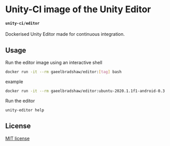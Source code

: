 # Unity-CI image of the Unity Editor

#### `unity-ci/editor`

Dockerised Unity Editor made for continuous integration.

## Usage

Run the editor image using an interactive shell

```bash
docker run -it --rm gaeelbradshaw/editor:[tag] bash
```
example

```bash
docker run -it --rm gaeelbradshaw/editor:ubuntu-2020.1.1f1-android-0.3.0 bash
```


Run the editor 

```bash
unity-editor help
```

## License

[MIT license](https://github.com/game-ci/docker/blob/main/LICENSE)

